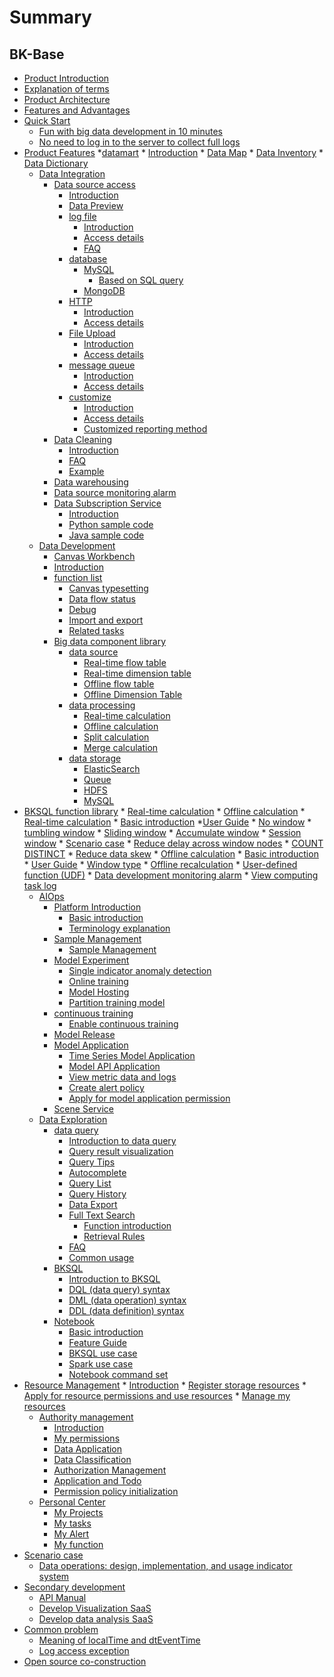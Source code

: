 # Summary
## BK-Base
* [Product Introduction](UserGuide/Introduction/intro.md)
* [Explanation of terms](UserGuide/Introduction/Terms.md)
* [Product Architecture](UserGuide/Introduction/Architecture.md)
* [Features and Advantages](UserGuide/Introduction/feature.md)
* [Quick Start]()
     * [Fun with big data development in 10 minutes](UserGuide/quick-start/dataflow.md)
     * [No need to log in to the server to collect full logs](UserGuide/quick-start/log-search.md)
* [Product Features]()
     *[datamart]()
         * [Introduction](UserGuide/user-guide/datamarket/concepts.md)
         * [Data Map](UserGuide/user-guide/datamarket/data-map/concepts.md)
         * [Data Inventory](UserGuide/user-guide/datamarket/data-inventory/concepts.md)
         * [Data Dictionary](UserGuide/user-guide/datamarket/data-dictionary/concepts.md)
     * [Data Integration]()
         * [Data source access]()
             * [Introduction](UserGuide/user-guide/datahub/data-access/concepts.md)
             * [Data Preview](UserGuide/user-guide/datahub/data-access/data-preview.md)
             * [log file]()
                 * [Introduction](UserGuide/user-guide/datahub/data-access/log/concepts.md)
                 * [Access details](UserGuide/user-guide/datahub/data-access/log/detail.md)
                 * [FAQ](UserGuide/user-guide/datahub/data-access/log/FAQ.md)
             * [database]()
                 * [MySQL]()
                     * [Based on SQL query](UserGuide/user-guide/datahub/data-access/database/mysql/concepts.md)
                 * [MongoDB](UserGuide/user-guide/datahub/data-access/database/mongodb/mongodb.md)
             * [HTTP]()
                 * [Introduction](UserGuide/user-guide/datahub/data-access/http/concepts.md)
                 * [Access details](UserGuide/user-guide/datahub/data-access/http/detail.md)
             * [File Upload]()
                 * [Introduction](UserGuide/user-guide/datahub/data-access/file-upload/concepts.md)
                 * [Access details](UserGuide/user-guide/datahub/data-access/file-upload/detail.md)
             * [message queue]()
                 * [Introduction](UserGuide/user-guide/datahub/data-access/queue/concepts.md)
                 * [Access details](UserGuide/user-guide/datahub/data-access/queue/detail.md)
             * [customize]()
                 * [Introduction](UserGuide/user-guide/datahub/data-access/custom/concepts.md)
                 * [Access details](UserGuide/user-guide/datahub/data-access/custom/detail.md)
                 * [Customized reporting method](UserGuide/user-guide/datahub/data-access/custom/gsecmdline.md)
         * [Data Cleaning]()
             * [Introduction](UserGuide/user-guide/datahub/data-clean/detail.md)
             * [FAQ](UserGuide/user-guide/datahub/data-clean/FAQ.md)
             * [Example](UserGuide/user-guide/datahub/data-clean/example.md)
         * [Data warehousing](UserGuide/user-guide/datahub/data-shipper.md)
         * [Data source monitoring alarm](UserGuide/user-guide/datahub/monitor.md)
         * [Data Subscription Service]()
             * [Introduction](UserGuide/user-guide/datahub/subscription/concepts.md)
             * [Python sample code](UserGuide/user-guide/datahub/subscription/python.md)
             * [Java sample code](UserGuide/user-guide/datahub/subscription/java.md)
     * [Data Development]()
         * [Canvas Workbench]()
         * [Introduction](UserGuide/user-guide/dataflow/ide/concepts.md)
         * [function list]()
             * [Canvas typesetting](UserGuide/user-guide/dataflow/ide/ide-tools/redraw.md)
             * [Data flow status](UserGuide/user-guide/dataflow/ide/ide-tools/monitor.md)
             * [Debug](UserGuide/user-guide/dataflow/ide/ide-tools/debug.md)
             * [Import and export](UserGuide/user-guide/dataflow/ide/ide-tools/import-export.md)
             * [Related tasks](UserGuide/user-guide/dataflow/ide/ide-tools/list-related-result-table.md)
         * [Big data component library]()
             * [data source]()
                 * [Real-time flow table](UserGuide/user-guide/dataflow/components/source/stream-source.md)
                 * [Real-time dimension table](UserGuide/user-guide/dataflow/components/source/stream-dim.md)
                 * [Offline flow table](UserGuide/user-guide/dataflow/components/source/batch-source.md)
                 * [Offline Dimension Table](UserGuide/user-guide/dataflow/components/source/batch-dim.md)
             * [data processing]()
                 * [Real-time calculation](UserGuide/user-guide/dataflow/components/processing/stream.md)
                 * [Offline calculation](UserGuide/user-guide/dataflow/components/processing/batch.md)
                 * [Split calculation](UserGuide/user-guide/dataflow/components/processing/split.md)
                 * [Merge calculation](UserGuide/user-guide/dataflow/components/processing/merge.md)
             * [data storage]()
                 * [ElasticSearch](UserGuide/user-guide/dataflow/components/storage/elasticsearch.md)
                 * [Queue](UserGuide/user-guide/dataflow/components/storage/queue.md)
                 * [HDFS](UserGuide/user-guide/dataflow/components/storage/hdfs.md)
                 * [MySQL](UserGuide/user-guide/dataflow/components/storage/mysql.md)
* [BKSQL function library]()
             * [Real-time calculation](UserGuide/user-guide/dataflow/bksql-function/stream-processing.md)
             * [Offline calculation](UserGuide/user-guide/dataflow/bksql-function/batch-processing.md)
         * [Real-time calculation]()
             * [Basic introduction](UserGuide/user-guide/dataflow/stream-processing/concepts.md)
             *[User Guide]()
                 * [No window](UserGuide/user-guide/dataflow/stream-processing/stream-guide/none-window.md)
                 * [tumbling window](UserGuide/user-guide/dataflow/stream-processing/stream-guide/tumbling-window.md)
                 * [Sliding window](UserGuide/user-guide/dataflow/stream-processing/stream-guide/sliding-window.md)
                 * [Accumulate window](UserGuide/user-guide/dataflow/stream-processing/stream-guide/accumulate-window.md)
                 * [Session window](UserGuide/user-guide/dataflow/stream-processing/stream-guide/session-window.md)
             * [Scenario case]()
                 * [Reduce delay across window nodes](UserGuide/user-guide/dataflow/stream-processing/scenes/decline-delay-across-window.md)
                 * [COUNT DISTINCT](UserGuide/user-guide/dataflow/stream-processing/scenes/sql-count-distinct.md)
                 * [Reduce data skew](UserGuide/user-guide/dataflow/stream-processing/scenes/data-skew.md)
         * [Offline calculation]()
             * [Basic introduction](UserGuide/user-guide/dataflow/batch-processing/concepts.md)
             * [User Guide](UserGuide/user-guide/dataflow/batch-processing/detail.md)
             * [Window type](UserGuide/user-guide/dataflow/batch-processing/data_window.md)
             * [Offline recalculation](UserGuide/user-guide/dataflow/batch-processing/rerun.md)
         * [User-defined function (UDF)](UserGuide/user-guide/dataflow/udf.md)
         * [Data development monitoring alarm](UserGuide/user-guide/dataflow/monitor.md)
         * [View computing task log](UserGuide/user-guide/dataflow/tasklog.md)
     * [AIOps]()
         * [Platform Introduction]() 
             * [Basic introduction](UserGuide/user-guide/aiops/intro/overview.md)
             * [Terminology explanation](UserGuide/user-guide/aiops/intro/terminology.md)
         * [Sample Management]()
             * [Sample Management](UserGuide/user-guide/aiops/dataset.md)
         * [Model Experiment]()
             * [Single indicator anomaly detection](UserGuide/user-guide/aiops/process-model.md)
             * [Online training](UserGuide/user-guide/aiops/online_training.md)
             * [Model Hosting](UserGuide/user-guide/aiops/model_hosting.md)
             * [Partition training model](UserGuide/user-guide/aiops/experiment/partition_model.md)
         * [continuous training]()
             * [Enable continuous training](UserGuide/user-guide/aiops/continuous_training/enable_ct.md)
         * [Model Release](UserGuide/user-guide/aiops/release.md)
         * [Model Application]()
             * [Time Series Model Application](UserGuide/user-guide/aiops/serving/serving.md)
             * [Model API Application](UserGuide/user-guide/aiops/serving/api_serving.md)
             * [View metric data and logs](UserGuide/user-guide/aiops/serving/metric_log.md)
             * [Create alert policy](UserGuide/user-guide/aiops/serving/monitor.md)
             * [Apply for model application permission](UserGuide/user-guide/aiops/serving/apply_permission.md)
         * [Scene Service](UserGuide/user-guide/aiops/scene_service/scene_service.md)
     * [Data Exploration]()
         * [data query]()
             * [Introduction to data query](UserGuide/user-guide/datalab/dataquery/overview.md)
             * [Query result visualization](UserGuide/user-guide/datalab/dataquery/query_result_visual.md)
             * [Query Tips](UserGuide/user-guide/datalab/dataquery/codecheck.md)
             * [Autocomplete](UserGuide/user-guide/datalab/dataquery/autocomplete.md)
             * [Query List](UserGuide/user-guide/datalab/dataquery/favorites.md)
             * [Query History](UserGuide/user-guide/datalab/dataquery/history.md)
             * [Data Export](UserGuide/user-guide/datalab/dataquery/dataexport.md)
             * [Full Text Search]()
                * [Function introduction](UserGuide/user-guide/datalab/queryengine/es-query/concepts.md)
                * [Retrieval Rules](UserGuide/user-guide/datalab/queryengine/es-query/full-text-retrieval.md)
             * [FAQ](UserGuide/user-guide/datalab/queryengine/sql-query/FAQ.md)
             * [Common usage](UserGuide/user-guide/datalab/dataquery/case.md)
         * [BKSQL]()
             * [Introduction to BKSQL](UserGuide/user-guide/datalab/bksql/concepts.md)
             * [DQL (data query) syntax](UserGuide/user-guide/datalab/bksql/dql.md)
             * [DML (data operation) syntax](UserGuide/user-guide/datalab/bksql/dml.md)
             * [DDL (data definition) syntax](UserGuide/user-guide/datalab/bksql/ddl.md)
         * [Notebook]()
             * [Basic introduction](UserGuide/user-guide/datalab/notebook/concepts.md)
             * [Feature Guide](UserGuide/user-guide/datalab/notebook/feature-guide.md)
             * [BKSQL use case](UserGuide/user-guide/datalab/notebook/bksql.md)
             * [Spark use case](UserGuide/user-guide/datalab/notebook/spark.md)
             * [Notebook command set](UserGuide/user-guide/datalab/notebook/command.md)
* [Resource Management]()
         * [Introduction](UserGuide/user-guide/resource-management/readme.md)
         * [Register storage resources](UserGuide/user-guide/resource-management/addStorage.md)
         * [Apply for resource permissions and use resources](UserGuide/user-guide/resource-management/useResource.md)
         * [Manage my resources](UserGuide/user-guide/resource-management/manageResource.md)
     * [Authority management]()
         * [Introduction](UserGuide/user-guide/auth-management/intro.md)
         * [My permissions](UserGuide/user-guide/auth-management/permission.md)
         * [Data Application](UserGuide/user-guide/auth-management/data.md)
         * [Data Classification](UserGuide/user-guide/auth-management/sensitivity.md)
         * [Authorization Management](UserGuide/user-guide/auth-management/token.md)
         * [Application and Todo](UserGuide/user-guide/auth-management/todo-list.md)
         * [Permission policy initialization](UserGuide/user-guide/auth-management/system.md)
     * [Personal Center]()
         * [My Projects](UserGuide/user-guide/user-center/projects.md)
         * [My tasks](UserGuide/user-guide/user-center/tasks.md)
         * [My Alert](UserGuide/user-guide/user-center/monitor.md)
         * [My function](UserGuide/user-guide/user-center/udf.md)
* [Scenario case]()
     * [Data operations: design, implementation, and usage indicator system](UserGuide/scenes/dataops.md)
* [Secondary development]()
     * [API Manual](UserGuide/developer/api.md)
     * [Develop Visualization SaaS](UserGuide/developer/develope_visualization.md)
     * [Develop data analysis SaaS](UserGuide/developer/develope_data_analysis.md)
* [Common problem]()
     * [Meaning of localTime and dtEventTime](UserGuide/faq/localtime.md)
     * [Log access exception](UserGuide/faq/data-access-log.md)
* [Open source co-construction](../GithubContributorGuide.md)


